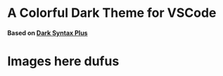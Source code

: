# A Colorful Dark Theme for VSCode

#### Based on [Dark Syntax Plus](https://github.com/tcd/dark-plus-syntax/tree/master)

# Images here dufus